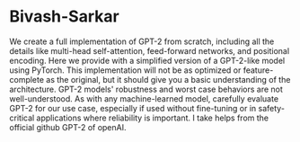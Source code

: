 # Bivash-Sarkar
We create a full implementation of GPT-2 from scratch, including all the details like multi-head self-attention, feed-forward networks, and positional encoding. Here we provide  with a simplified version of a GPT-2-like model using PyTorch. This implementation will not be as optimized or feature-complete as the original, but it should give you a basic understanding of the architecture.
GPT-2 models' robustness and worst case behaviors are not well-understood. As with any machine-learned model, carefully evaluate GPT-2 for our use case, especially if used without fine-tuning or in safety-critical applications where reliability is important.
I take helps from the official github GPT-2 of openAI.
